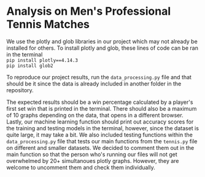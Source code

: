 # Analysis on Men's Professional Tennis Matches

We use the plotly and glob libraries in our project which may not already be installed for others.
To install plotly and glob, these lines of code can be ran in the terminal\
`pip install plotly==4.14.3`\
`pip install glob2`

To reproduce our project results, run the `data_processing.py` file and
that should be it since the data is already included in another folder in
the repository.

The expected results should be a win percentage calculated by a player's first set win
that is printed in the terminal. There should also be a maximum of 10 graphs depending
on the data, that opens in a different browser. Lastly, our machine learning function
should print out accuracy scores for the training and testing models in the terminal, however,
since the dataset is quite large, it may take a bit.
We also included testing functions within the `data_processing.py` file that tests our main functions from the `tennis.py` file on different and smaller datasets. We decided to comment them out in the main function so that the person who's running our files will not get overwhelmed by 20+ simultanoues plotly graphs. However, they are welcome to uncomment them and check them individually.